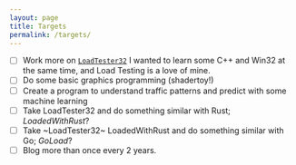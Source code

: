 ```yaml
---
layout: page
title: Targets
permalink: /targets/
---
```


* [ ] Work more on [`LoadTester32`](https://github.com/JakeHendy/LoadTester32)
  I wanted to learn some C++ and Win32 at the same time, and Load Testing is a love of mine. 
* [ ] Do some basic graphics programming (shadertoy!)
* [ ] Create a program to understand traffic patterns and predict with some machine learning
* [ ] Take LoadTester32 and do something similar with Rust;  _LoadedWithRust_?
* [ ] Take ~LoadTester32~ LoadedWithRust and do something similar with Go; _GoLoad_?
* [ ] Blog more than once every 2 years.